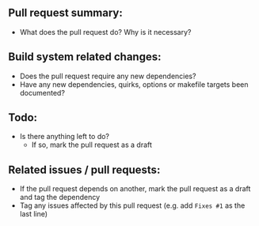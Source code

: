 <!--
 - This project doesn't accept AI-generated contributions, please don't submit them
-->

## Pull request summary:
 - What does the pull request do? Why is it necessary?

## Build system related changes:
 - Does the pull request require any new dependencies?
 - Have any new dependencies, quirks, options or makefile targets been documented?

## Todo:
 - Is there anything left to do?
   - If so, mark the pull request as a draft

## Related issues / pull requests:
 - If the pull request depends on another, mark the pull request as a draft and tag the dependency
 - Tag any issues affected by this pull request (e.g. add `Fixes #1` as the last line)
